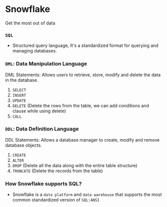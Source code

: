 # Snowflake
Get the most out of data

### `SQL`
- Structured query language, It's a standardized format for querying and managing databases.

### `DML`: Data Manipulation Language

DML Statements: Allows users to retrieve, store, modify and delete the data in the database.
1. `SELECT`
2. `INSERT`
3. `UPDATE` 
4. `DELETE` (Delete the rows from the table, we can add conditions and clause while using delete)
5. `CALL` 

### `DDL`: Data Definition Language

DDL Statements: Allows a database manager to create, modify and remove database objects.
1. `CREATE` 
2. `ALTER` 
3. `DROP` (Delete all the data along with the entire table structure)
4. `TRUNCATE` (Delete the records from the table)

### How Snowflake supports SQL?
- Snowflake is a `data platform` and `data warehouse` that supports the most common standardized version of `SQL:ANSI`

